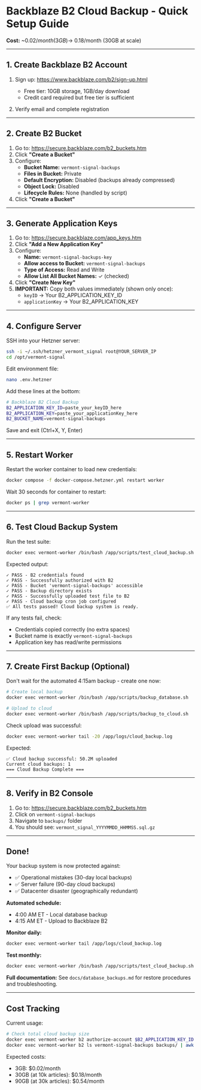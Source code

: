 # Backblaze B2 Cloud Backup - Quick Setup Guide

**Cost:** ~$0.02/month (3GB) → ~$0.18/month (30GB at scale)

---

## 1. Create Backblaze B2 Account

1. Sign up: https://www.backblaze.com/b2/sign-up.html
   - Free tier: 10GB storage, 1GB/day download
   - Credit card required but free tier is sufficient

2. Verify email and complete registration

---

## 2. Create B2 Bucket

1. Go to: https://secure.backblaze.com/b2_buckets.htm
2. Click **"Create a Bucket"**
3. Configure:
   - **Bucket Name:** `vermont-signal-backups`
   - **Files in Bucket:** Private
   - **Default Encryption:** Disabled (backups already compressed)
   - **Object Lock:** Disabled
   - **Lifecycle Rules:** None (handled by script)
4. Click **"Create a Bucket"**

---

## 3. Generate Application Keys

1. Go to: https://secure.backblaze.com/app_keys.htm
2. Click **"Add a New Application Key"**
3. Configure:
   - **Name:** `vermont-signal-backups-key`
   - **Allow access to Bucket:** `vermont-signal-backups`
   - **Type of Access:** Read and Write
   - **Allow List All Bucket Names:** ✓ (checked)
4. Click **"Create New Key"**
5. **IMPORTANT:** Copy both values immediately (shown only once):
   - `keyID` → Your B2_APPLICATION_KEY_ID
   - `applicationKey` → Your B2_APPLICATION_KEY

---

## 4. Configure Server

SSH into your Hetzner server:

```bash
ssh -i ~/.ssh/hetzner_vermont_signal root@YOUR_SERVER_IP
cd /opt/vermont-signal
```

Edit environment file:

```bash
nano .env.hetzner
```

Add these lines at the bottom:

```bash
# Backblaze B2 Cloud Backup
B2_APPLICATION_KEY_ID=paste_your_keyID_here
B2_APPLICATION_KEY=paste_your_applicationKey_here
B2_BUCKET_NAME=vermont-signal-backups
```

Save and exit (Ctrl+X, Y, Enter)

---

## 5. Restart Worker

Restart the worker container to load new credentials:

```bash
docker compose -f docker-compose.hetzner.yml restart worker
```

Wait 30 seconds for container to restart:

```bash
docker ps | grep vermont-worker
```

---

## 6. Test Cloud Backup System

Run the test suite:

```bash
docker exec vermont-worker /bin/bash /app/scripts/test_cloud_backup.sh
```

Expected output:
```
✓ PASS - B2 credentials found
✓ PASS - Successfully authorized with B2
✓ PASS - Bucket 'vermont-signal-backups' accessible
✓ PASS - Backup directory exists
✓ PASS - Successfully uploaded test file to B2
✓ PASS - Cloud backup cron job configured
✅ All tests passed! Cloud backup system is ready.
```

If any tests fail, check:
- Credentials copied correctly (no extra spaces)
- Bucket name is exactly `vermont-signal-backups`
- Application key has read/write permissions

---

## 7. Create First Backup (Optional)

Don't wait for the automated 4:15am backup - create one now:

```bash
# Create local backup
docker exec vermont-worker /bin/bash /app/scripts/backup_database.sh

# Upload to cloud
docker exec vermont-worker /bin/bash /app/scripts/backup_to_cloud.sh
```

Check upload was successful:

```bash
docker exec vermont-worker tail -20 /app/logs/cloud_backup.log
```

Expected:
```
✅ Cloud backup successful: 50.2M uploaded
Current cloud backups: 1
=== Cloud Backup Complete ===
```

---

## 8. Verify in B2 Console

1. Go to: https://secure.backblaze.com/b2_buckets.htm
2. Click on `vermont-signal-backups`
3. Navigate to `backups/` folder
4. You should see: `vermont_signal_YYYYMMDD_HHMMSS.sql.gz`

---

## Done!

Your backup system is now protected against:
- ✅ Operational mistakes (30-day local backups)
- ✅ Server failure (90-day cloud backups)
- ✅ Datacenter disaster (geographically redundant)

**Automated schedule:**
- 4:00 AM ET - Local database backup
- 4:15 AM ET - Upload to Backblaze B2

**Monitor daily:**
```bash
docker exec vermont-worker tail /app/logs/cloud_backup.log
```

**Test monthly:**
```bash
docker exec vermont-worker /bin/bash /app/scripts/test_cloud_backup.sh
```

**Full documentation:** See `docs/database_backups.md` for restore procedures and troubleshooting.

---

## Cost Tracking

Current usage:
```bash
# Check total cloud backup size
docker exec vermont-worker b2 authorize-account $B2_APPLICATION_KEY_ID $B2_APPLICATION_KEY
docker exec vermont-worker b2 ls vermont-signal-backups backups/ | awk '{sum+=$3} END {print "Total:", sum/1024/1024/1024, "GB"}'
```

Expected costs:
- 3GB: $0.02/month
- 30GB (at 10k articles): $0.18/month
- 90GB (at 30k articles): $0.54/month

